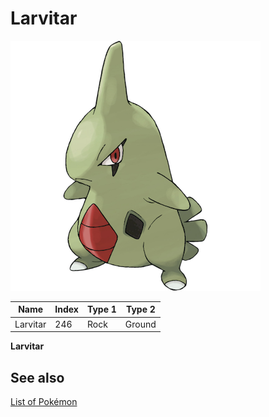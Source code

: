 # Larvitar


![Larvitar](images/246.png)

| **Name** | **Index** | **Type 1** | **Type 2** |
|----|----|----|----|
| Larvitar | 246 | Rock | Ground  |

**Larvitar** 

## See also

[List of Pokémon](../pokemon.md)
